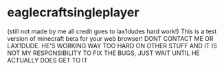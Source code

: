 # eaglecraftsingleplayer
(still not made by me all credit goes to lax1dudes hard work!) This is a test version of minecraft beta for your web browser! DONT CONTACT ME OR LAX1DUDE. HE'S WORKING WAY TOO HARD ON OTHER STUFF AND IT IS NOT MY RESPONSIBILITY TO FIX THE BUGS, JUST WAIT UNTIL HE ACTUALLY DOES GET TO IT

